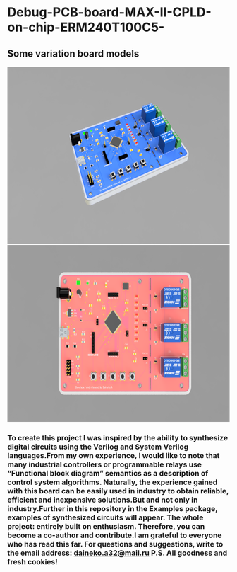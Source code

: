 # Debug-PCB-board-MAX-II-CPLD-on-chip-ERM240T100C5-
##  Some variation board models   
<img src=ImageModel/Debug_board_blue_v0.PNG width="700" height="400"> 
<img src=ImageModel/Debug_board_pink_v1.PNG width="700" height="400">

### To create this project I was inspired by the ability to synthesize digital circuits using the Verilog and System Verilog languages.From my own experience, I would like to note that many industrial controllers or programmable relays use “Functional block diagram” semantics as a description of control system algorithms. Naturally, the experience gained with this board can be easily used in industry to obtain reliable, efficient and inexpensive solutions.But and not only in industry.Further in this repository in the Examples package, examples of synthesized circuits will appear. The whole project: entirely built on enthusiasm. Therefore, you can become a co-author and contribute.I am grateful to everyone who has read this far. For questions and suggestions, write to the email address: daineko.a32@mail.ru P.S. All goodness and fresh cookies!


